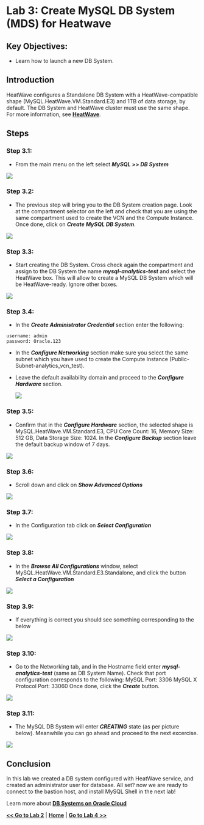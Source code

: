 # Lab 3: Create MySQL DB System (MDS) for Heatwave

## Key Objectives:
- Learn how to launch a new DB System.

## Introduction

HeatWave configures a Standalone DB System with a HeatWave-compatible shape (MySQL.HeatWave.VM.Standard.E3) and 1TB of data storage, by default. The DB System and HeatWave cluster must use the same shape. For more information, see **[HeatWave](https://docs.oracle.com/en-us/iaas/mysql-database/doc/heatwave1.html#GUID-9401C69A-B379-48EB-B96C-56462C23E4FD)**. 


## Steps

### **Step 3.1:**
- From the main menu on the left select _**MySQL >> DB System**_
  
![](./images/HW17_mds.png)

### **Step 3.2:**
- The previous step will bring you to the DB System creation page. 
Look at the compartment selector on the left and check that you are using the same compartment used to create the VCN and the Compute Instance. Once done, click on _**Create MySQL DB System**_.

![](./images/HW18_mds.png)

### **Step 3.3:**
- Start creating the DB System. Cross check again the compartment and assign to the DB System the name _**mysql-analytics-test**_ and select the HeatWave box. This will allow to create a MySQL DB System which will be HeatWave-ready. Ignore other boxes.
  
![](./images/HW19_mds.png)

### **Step 3.4:**
- In the _**Create Administrator Credential**_ section enter the following:
```
username: admin
password: Oracle.123
```
- In the _**Configure Networking**_ section make sure you select the same subnet which you have used to create the Compute Instance (Public-Subnet-analytics_vcn_test).

- Leave the default availability domain and proceed to the _**Configure Hardware**_ section.
 
  ![](./images/HW20_mds.png)

### **Step 3.5:**
- Confirm that in the _**Configure Hardware**_ section, the selected shape is MySQL.HeatWave.VM.Standard.E3, CPU Core Count: 16, Memory Size: 512 GB, Data Storage Size: 1024.
In the _**Configure Backup**_ section leave the default backup window of 7 days.

![](./images/HW22_mds.png)

### **Step 3.6:**
- Scroll down and click on _**Show Advanced Options**_ 
  
![](./images/HW23_mds.png)

### **Step 3.7:**
- In the Configuration tab click on _**Select Configuration**_ 

![](./images/HW24_mds.png)

### **Step 3.8:**
- In the _**Browse All Configurations**_ window, select MySQL.HeatWave.VM.Standard.E3.Standalone, and click the button _**Select a Configuration**_ 

![](./images/HW25_mds.png)

### **Step 3.9:**
- If everything is correct you should see something corresponding to the below

![](./images/HW26_mds.png)

### **Step 3.10:**
- Go to the Networking tab, and in the Hostname field enter _**mysql-analytics-test**_ (same as DB System Name). 
Check that port configuration corresponds to the following:
MySQL Port: 3306
MySQL X Protocol Port: 33060
Once done, click the _**Create**_ button.

![](./images/HW27_mds.png)

### **Step 3.11:**
- The MySQL DB System will enter _**CREATING**_ state (as per picture below). Meanwhile you can go ahead and proceed to the next excercise.
  
![](./images/HW28_mds.png)

## Conclusion

In this lab we created a DB system configured with HeatWave service, and created an administrator user for database.
All set? now we are ready to connect to the bastion host, and install MySQL Shell in the next lab!

Learn more about **[DB Systems on Oracle Cloud](https://docs.oracle.com/en-us/iaas/Content/Database/Concepts/overview.htm)**

**[<< Go to Lab 2](Lab2.md)** | **[Home](Readme.md)** | **[Go to Lab 4 >>](Lab4.md)**